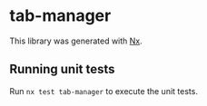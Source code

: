 # tab-manager

This library was generated with [Nx](https://nx.dev).

## Running unit tests

Run `nx test tab-manager` to execute the unit tests.
